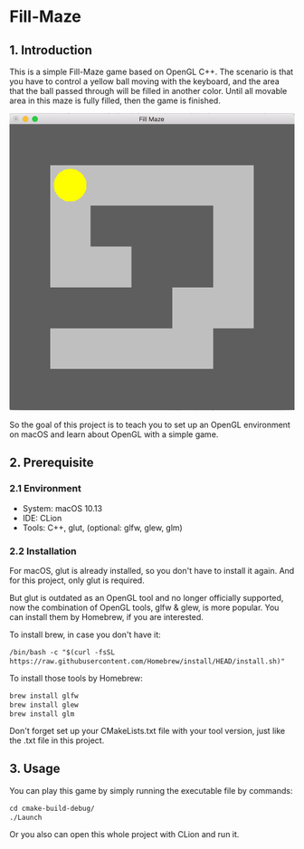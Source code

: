 # Fill-Maze
## 1. Introduction
This is a simple Fill-Maze game based on OpenGL C++. The scenario is that you have to control a yellow ball moving with the keyboard, and the area that the ball passed through will be filled in another color. Until all movable area in this maze is fully filled, then the game is finished.

![img_2.png](img_2.png)

So the goal of this project is to teach you to set up an OpenGL environment on macOS and learn about OpenGL with a simple game.

## 2. Prerequisite
### 2.1 Environment
* System: macOS 10.13
* IDE: CLion
* Tools: C++, glut, (optional: glfw, glew, glm)

### 2.2 Installation
For macOS, glut is already installed, so you don't have to install it again. And for this project, only glut is required.

But glut is outdated as an OpenGL tool and no longer officially supported, now the combination of OpenGL tools, glfw & glew, is more popular. You can install them by Homebrew, if you are interested.

To install brew, in case you don't have it:

    /bin/bash -c "$(curl -fsSL https://raw.githubusercontent.com/Homebrew/install/HEAD/install.sh)"

To install those tools by Homebrew:

    brew install glfw 
    brew install glew
    brew install glm

Don't forget set up your CMakeLists.txt file with your tool version, just like the .txt file in this project.

## 3. Usage
You can play this game by simply running the executable file by commands:

    cd cmake-build-debug/
    ./Launch 

Or you also can open this whole project with CLion and run it.